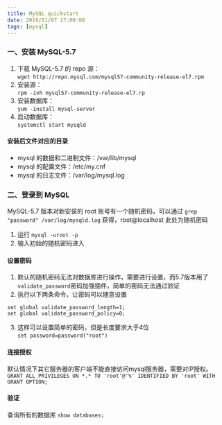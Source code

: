 ```yaml
---
title: MySQL quickstart
date: 2019/01/07 17:00:00
tags: [mysql]
---
```


### 一、安装 MySQL-5.7
1. 下载 MySQL-5.7 的 repo 源：  
  `wget http://repo.mysql.com/mysql57-community-release-el7.rpm`
2. 安装源：  
  `rpm -ivh mysql57-community-release-el7.rp`
3. 安装数据库：  
  `yum -install mysql-server`
4. 启动数据库：  
  `systemctl start mysqld`

#### 安装后文件对应的目录
- mysql 的数据和二进制文件：/var/lib/mysql
- mysql 的配置文件：/etc/my.cnf
- mysql 的日志文件：/var/log/mysql.log

### 二、登录到 MySQL
MySQL-5.7 版本对新安装的 root 账号有一个随机密码，可以通过 `grep "password" /var/log/mysqld.log` 获得，root@localhost 此处为随机密码
1. 运行 `mysql -uroot -p`
2. 输入初始的随机密码进入

#### 设置密码
1. 默认的随机密码无法对数据库进行操作，需要进行设置，而5.7版本用了`validate_password`密码加强插件，简单的密码无法通过验证
2. 执行以下两条命令，让密码可以随意设置
```
set global validate_password_length=1;
set global validate_password_policy=0;
```
3. 这样可以设置简单的密码，但是长度要求大于4位  
`set password=password("root")`

#### 连接授权
默认情况下其它服务器的客户端不能直接访问mysql服务器，需要对IP授权。  
`GRANT ALL PRIVILEGES ON *.* TO 'root'@'%' IDENTIFIED BY 'root' WITH GRANT OPTION;`

#### 验证
查询所有的数据库 `show databases;`